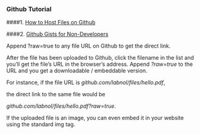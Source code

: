 ### Github Tutorial

####1. [How to Host Files on Github](http://www.labnol.org/internet/free-file-hosting-github/29092/)

####2. [Github Gists for Non-Developers](http://www.labnol.org/internet/github-gist-tutorial/28499/)

Append ?raw=true to any file URL on Github to get the direct link.

After the file has been uploaded to Github, click the filename in the list and you’ll get the file’s URL in the browser’s address. Append *?raw=true* to the URL and you get a downloadable / embeddable version.

For instance, if the file URL is *github.com/labnol/files/hello.pdf*, 

the direct link to the same file would be 

*github.com/labnol/files/hello.pdf?raw=true*. 

If the uploaded file is an image, you can even embed it in your website using the standard img tag.
